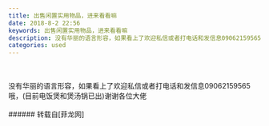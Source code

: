 ```yaml
---
title: 出售闲置实用物品，进来看看嘛
date: 2018-8-2 22:56
keywords: 出售闲置实用物品，进来看看嘛
description: 没有华丽的语言形容，如果看上了欢迎私信或者打电话和发信息09062159565哦，(目前电饭煲和煲汤锅已出)谢谢各位大佬
categories: used
---
```

<td class="t_f" id="postmessage_1586738">

<br/>
<br/>
没有华丽的语言形容，如果看上了欢迎私信或者打电话和发信息09062159565哦，(目前电饭煲和煲汤锅已出)谢谢各位大佬<img alt="" border="0" class="zoom" data-cf-modified-fa39d83e1a17ce1871c8fc41-="" file="http://www.flw.ph//mobcent//app/data/phiz/default/07.png" id="aimg_E8s0m" lazyloadthumb="1" onclick="" onmouseover="" src="http://www.flw.ph//mobcent//app/data/phiz/default/07.png"/><img alt="" border="0" class="zoom" data-cf-modified-fa39d83e1a17ce1871c8fc41-="" file="http://www.flw.ph//mobcent//app/data/phiz/default/22.png" id="aimg_eA4h3" lazyloadthumb="1" onclick="" onmouseover="" src="http://www.flw.ph//mobcent//app/data/phiz/default/22.png"/><br/>
<br/>
<img alt="" border="0" class="zoom" data-cf-modified-fa39d83e1a17ce1871c8fc41-="" file="http://www.flw.ph/data/appbyme/upload/image/201808/02/wfyhS6tpJq4w.jpg" id="aimg_EzlvT" lazyloadthumb="1" onclick="" onmouseover="" src="http://www.flw.ph/data/appbyme/upload/image/201808/02/wfyhS6tpJq4w.jpg"/><br/>
<img alt="" border="0" class="zoom" data-cf-modified-fa39d83e1a17ce1871c8fc41-="" file="http://www.flw.ph/data/appbyme/upload/image/201808/02/VA8pQlXwcYB7.jpg" id="aimg_KUvNs" lazyloadthumb="1" onclick="" onmouseover="" src="http://www.flw.ph/data/appbyme/upload/image/201808/02/VA8pQlXwcYB7.jpg"/><br/>
<img alt="" border="0" class="zoom" data-cf-modified-fa39d83e1a17ce1871c8fc41-="" file="http://www.flw.ph/data/appbyme/upload/image/201808/02/aa4LZLMAlQfa.jpg" id="aimg_L4DSs" lazyloadthumb="1" onclick="" onmouseover="" src="http://www.flw.ph/data/appbyme/upload/image/201808/02/aa4LZLMAlQfa.jpg"/><br/>
<img alt="" border="0" class="zoom" data-cf-modified-fa39d83e1a17ce1871c8fc41-="" file="http://www.flw.ph/data/appbyme/upload/image/201808/02/YsmBjpFrtmYJ.jpg" id="aimg_vucYP" lazyloadthumb="1" onclick="" onmouseover="" src="http://www.flw.ph/data/appbyme/upload/image/201808/02/YsmBjpFrtmYJ.jpg"/><br/>
<img alt="" border="0" class="zoom" data-cf-modified-fa39d83e1a17ce1871c8fc41-="" file="http://www.flw.ph/data/appbyme/upload/image/201808/02/XaCPARoBTLgl.jpg" id="aimg_Vi68J" lazyloadthumb="1" onclick="" onmouseover="" src="http://www.flw.ph/data/appbyme/upload/image/201808/02/XaCPARoBTLgl.jpg"/><br/>
<img alt="" border="0" class="zoom" data-cf-modified-fa39d83e1a17ce1871c8fc41-="" file="http://www.flw.ph/data/appbyme/upload/image/201808/02/s3tnwa4a9nzs.jpg" id="aimg_RP6dZ" lazyloadthumb="1" onclick="" onmouseover="" src="http://www.flw.ph/data/appbyme/upload/image/201808/02/s3tnwa4a9nzs.jpg"/><br/>
<img alt="" border="0" class="zoom" data-cf-modified-fa39d83e1a17ce1871c8fc41-="" file="http://www.flw.ph/data/appbyme/upload/image/201808/02/BUxkbeTUw0oR.jpg" id="aimg_Knq7D" lazyloadthumb="1" onclick="" onmouseover="" src="http://www.flw.ph/data/appbyme/upload/image/201808/02/BUxkbeTUw0oR.jpg"/><br/>
<img alt="" border="0" class="zoom" data-cf-modified-fa39d83e1a17ce1871c8fc41-="" file="http://www.flw.ph/data/appbyme/upload/image/201808/02/itKsYTXc4kL5.jpg" id="aimg_GmTQx" lazyloadthumb="1" onclick="" onmouseover="" src="http://www.flw.ph/data/appbyme/upload/image/201808/02/itKsYTXc4kL5.jpg"/><br/>
<img alt="" border="0" class="zoom" data-cf-modified-fa39d83e1a17ce1871c8fc41-="" file="http://www.flw.ph/data/appbyme/upload/image/201808/02/ql69kdmmwgRU.jpg" id="aimg_lQQUq" lazyloadthumb="1" onclick="" onmouseover="" src="http://www.flw.ph/data/appbyme/upload/image/201808/02/ql69kdmmwgRU.jpg"/><br/>
<img alt="" border="0" class="zoom" data-cf-modified-fa39d83e1a17ce1871c8fc41-="" file="http://www.flw.ph/data/appbyme/upload/image/201808/02/Ve3OBjwkE9Ba.jpg" id="aimg_aYLLs" lazyloadthumb="1" onclick="" onmouseover="" src="http://www.flw.ph/data/appbyme/upload/image/201808/02/Ve3OBjwkE9Ba.jpg"/><br/>
</td>
###### 转载自[菲龙网]